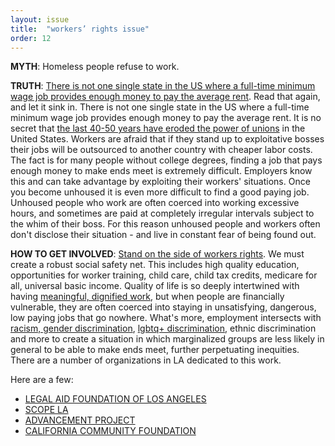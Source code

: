 ```yaml
---
layout: issue
title:  "workers’ rights issue"
order: 12
---
```

<strong>MYTH</strong>: Homeless people refuse to work.

<strong>TRUTH</strong>: [There is not one single state in the US where a full-time minimum wage job provides enough money to pay the average rent](https://www.cnbc.com/2021/07/14/full-time-minimum-wage-workers-cant-afford-rent-anywhere-in-the-us.html). Read that again, and let it sink in. There is not one single state in the US where a full-time minimum wage job provides enough money to pay the average rent. It is no secret that [the last 40-50 years have eroded the power of unions](https://www.ncbi.nlm.nih.gov/pmc/articles/PMC4880254/#:~:text=As%20a%20result%2C%20the%20power,union%20membership%20is%20at%2011.3%25.) in the United States. Workers are afraid that if they stand up to exploitative bosses their jobs will be outsourced to another country with cheaper labor costs. The fact is for many people without college degrees, finding a job that pays enough money to make ends meet is extremely difficult. Employers know this and can take advantage by exploiting their workers' situations. Once you become unhoused it is even more difficult to find a good paying job. Unhoused people who work are often coerced into working excessive hours, and sometimes are paid at completely irregular intervals subject to the whim of their boss. For this reason unhoused people and workers often don't disclose their situation - and live in constant fear of being found out.

<strong>HOW TO GET INVOLVED</strong>: [Stand on the side of workers rights](https://www.dol.gov/agencies/ilab/our-work/workers-rights#:~:text=freedom%20of%20association%20and%20the,respect%20of%20employment%20and%20occupation.). We must create a robust social safety net. This includes high quality education, opportunities for worker training, child care, child tax credits, medicare for all, universal basic income. Quality of life is so deeply intertwined with having [meaningful, dignified work](https://ftp.iza.org/dp13112.pdf), but when people are financially vulnerable, they are often coerced into staying in unsatisfying, dangerous, low paying jobs that go nowhere. What's more, employment intersects with [racism, gender discrimination](https://www.amacad.org/publication/race-gender-economic-inequality-united-states), [lgbtq+ discrimination](https://www.sciencedirect.com/science/article/pii/S0305750X19300695), ethnic discrimination and more to create a situation in which marginalized groups are less likely in general to be able to make ends meet, further perpetuating inequities. There are a number of organizations in LA dedicated to this work.

Here are a few:

- [LEGAL AID FOUNDATION OF LOS ANGELES](https://lafla.org/get-help/employment/)
- [SCOPE LA](https://scopela.org/our-work/los-angeles-equity-alliance/)
- [ADVANCEMENT PROJECT](https://www.advancementprojectca.org/what-we-do/educational-equity)
- [CALIFORNIA COMMUNITY FOUNDATION](http://latogether.org/)
